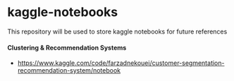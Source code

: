 # kaggle-notebooks
This repository will be used to store kaggle notebooks for future references



#### **Clustering & Recommendation Systems**

<ul>
  <li><a href="https://www.kaggle.com/code/farzadnekouei/customer-segmentation-recommendation-system/notebook" target="_blank">https://www.kaggle.com/code/farzadnekouei/customer-segmentation-recommendation-system/notebook</a></li>

  
</ul>

